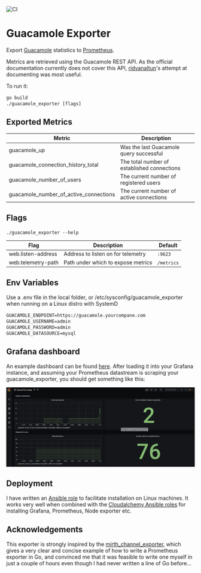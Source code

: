 ![CI](https://github.com/tschoonj/guacamole_exporter/workflows/CI/badge.svg?branch=master&event=push)

# Guacamole Exporter

Export [Guacamole](https://guacamole.apache.org) statistics to [Prometheus](https://prometheus.io).

Metrics are retrieved using the Guacamole REST API. As the official documentation currently does not cover this API, [ridvanaltun](https://github.com/ridvanaltun/guacamole-rest-api-documentation)'s attempt at documenting was most useful.

To run it:

    go build
    ./guacamole_exporter [flags]

## Exported Metrics
| Metric | Description |
| ------ | ------- |
| guacamole_up | Was the last Guacamole query successful |
| guacamole_connection_history_total | The total number of established connections |
| guacamole_number_of_users  | The current number of registered users |
| guacamole_number_of_active_connections| The current number of active connections |

## Flags
    ./guacamole_exporter --help

| Flag | Description | Default |
| ---- | ----------- | ------- |
| web.listen-address | Address to listen on for telemetry | `:9623` |
| web.telemetry-path | Path under which to expose metrics | `/metrics` |

## Env Variables

Use a .env file in the local folder, or /etc/sysconfig/guacamole_exporter when running on a Linux distro with SystemD
```
GUACAMOLE_ENDPOINT=https://guacamole.yourcompane.com
GUACAMOLE_USERNAME=admin
GUACAMOLE_PASSWORD=admin
GUACAMOLE_DATASOURCE=mysql
```

## Grafana dashboard

An example dashboard can be found [here](dashboard/guacamole_usage_dashboard.json). After loading it into your Grafana instance, and assuming your Prometheus datastream is scraping your guacamole_exporter, you should get something like this:

![Guacamole Usage on Grafana](dashboard/grafana.png)

## Deployment

I have written an [Ansible role](https://github.com/tschoonj/ansible-role-guacamole-exporter) to facilitate installation on Linux machines. It works very well when combined with the [Cloudalchemy Ansible roles](https://github.com/cloudalchemy) for installing Grafana, Prometheus, Node exporter etc.

## Acknowledgements

This exporter is strongly inspired by the [mirth_channel_exporter](https://github.com/teamzerolabs/mirth_channel_exporter), which gives a very clear and concise example of how to write a Prometheus exporter in Go, and convinced me that it was feasible to write one myself in just a couple of hours even though I had never written a line of Go before...
